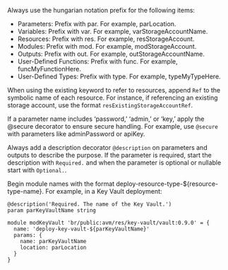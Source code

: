 Always use the hungarian notation prefix for the following items:

- Parameters: Prefix with par. For example, parLocation.
- Variables: Prefix with var. For example, varStorageAccountName.
- Resources: Prefix with res. For example, resStorageAccount.
- Modules: Prefix with mod. For example, modStorageAccount.
- Outputs: Prefix with out. For example, outStorageAccountName.
- User-Defined Functions: Prefix with func. For example, funcMyFunctionHere.
- User-Defined Types: Prefix with type. For example, typeMyTypeHere.

When using the existing keyword to refer to resources, append `Ref` to the symbolic name of each resource. For instance, if referencing an existing storage account, use the format `resExistingStorageAccountRef`.

If a parameter name includes ‘password,’ ‘admin,’ or ‘key,’ apply the @secure decorator to ensure secure handling. For example, use `@secure` with parameters like adminPassword or apiKey.

Always add a description decorator `@description` on parameters and outputs to describe the purpose. If the parameter is required, start the description with `Required.` and when the parameter is optional or nullable start with `Optional.`.

Begin module names with the format deploy-resource-type-${resource-type-name}. For example, in a Key Vault deployment:

```bicep
@description('Required. The name of the Key Vault.')
param parKeyVaultName string

module modKeyVault 'br/public:avm/res/key-vault/vault:0.9.0' = {
  name: 'deploy-key-vault-${parKeyVaultName}'
  params: {
    name: parKeyVaultName
    location: parLocation
  }
}
```
